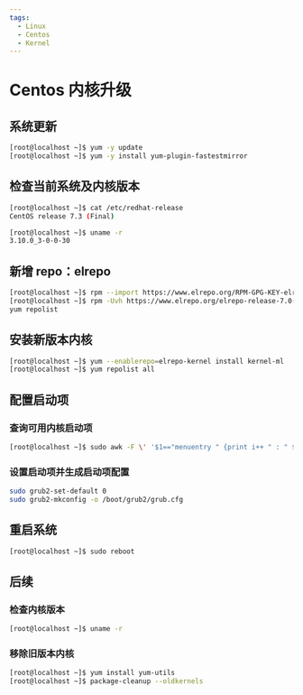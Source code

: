 ```yaml
---
tags:
  - Linux
  - Centos
  - Kernel
---
```


# Centos 内核升级

## 系统更新

```bash
[root@localhost ~]$ yum -y update
[root@localhost ~]$ yum -y install yum-plugin-fastestmirror
```

## 检查当前系统及内核版本

```bash
[root@localhost ~]$ cat /etc/redhat-release
CentOS release 7.3 (Final)

[root@localhost ~]$ uname -r
3.10.0_3-0-0-30
```

## 新增 repo：elrepo

```bash
[root@localhost ~]$ rpm --import https://www.elrepo.org/RPM-GPG-KEY-elrepo.org
[root@localhost ~]$ rpm -Uvh https://www.elrepo.org/elrepo-release-7.0-3.el7.elrepo.noarch.rpm
yum repolist
```

## 安装新版本内核

```bash
[root@localhost ~]$ yum --enablerepo=elrepo-kernel install kernel-ml
[root@localhost ~]$ yum repolist all
```

## 配置启动项

### 查询可用内核启动项

```bash
[root@localhost ~]$ sudo awk -F \' '$1=="menuentry " {print i++ " : " $2}' /etc/grub2.cfg
```

### 设置启动项并生成启动项配置

```bash
sudo grub2-set-default 0
sudo grub2-mkconfig -o /boot/grub2/grub.cfg
```

## 重启系统

```bash
[root@localhost ~]$ sudo reboot
```

## 后续

### 检查内核版本

```bash
[root@localhost ~]$ uname -r
```

### 移除旧版本内核

```bash
[root@localhost ~]$ yum install yum-utils
[root@localhost ~]$ package-cleanup --oldkernels
```
